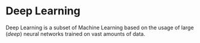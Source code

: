 # Deep Learning

Deep Learning is a subset of Machine Learning based on the usage of large (*deep*) neural networks trained on vast amounts of data.

```{tableofcontents}
```
